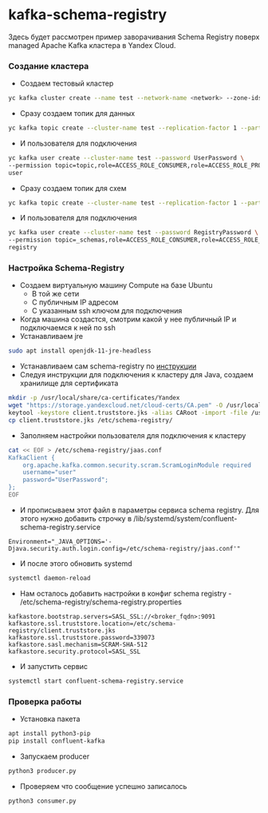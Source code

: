 # kafka-schema-registry
Здесь будет рассмотрен пример заворачивания Schema Registry поверх managed  Apache Kafka кластера в Yandex Cloud.

### Создание кластера
- Создаем тестовый кластер
```bash
yc kafka cluster create --name test --network-name <network> --zone-ids ru-central1-b --brokers-count 1 --resource-preset s2.micro --disk-size 30 --disk-type network-ssd 
```
- Сразу создаем топик для данных
```bash
yc kafka topic create --cluster-name test --replication-factor 1 --partitions 3 topic
```
- И пользователя для подключения
```bash
yc kafka user create --cluster-name test --password UserPassword \
--permission topic=topic,role=ACCESS_ROLE_CONSUMER,role=ACCESS_ROLE_PRODUCER \
user
```
- Сразу создаем топик для схем
```bash
yc kafka topic create --cluster-name test --replication-factor 1 --partitions 1 _schemas
```
- И пользователя для подключения
```bash
yc kafka user create --cluster-name test --password RegistryPassword \
--permission topic=_schemas,role=ACCESS_ROLE_CONSUMER,role=ACCESS_ROLE_PRODUCER \
registry
```

### Настройка Schema-Registry
- Создаем виртуальную машину Compute на базе Ubuntu
  - В той же сети
  - С публичным IP адресом
  - С указанным ssh ключом для подключения
- Когда машина создастся, смотрим какой у нее публичный IP и подключаемся к ней по ssh
- Устанавливаем jre
```bash
sudo apt install openjdk-11-jre-headless
```
- Устанавливаем сам schema-registry по [инструкции](https://docs.confluent.io/platform/current/installation/installing_cp/deb-ubuntu.html#systemd-ubuntu-debian-install)
- Следуя инструкции для подключения к кластеру для Java, создаем хранилище для сертификата
```bash
mkdir -p /usr/local/share/ca-certificates/Yandex
wget "https://storage.yandexcloud.net/cloud-certs/CA.pem" -O /usr/local/share/ca-certificates/Yandex/YandexCA.crt
keytool -keystore client.truststore.jks -alias CARoot -import -file /usr/local/share/ca-certificates/Yandex/YandexCA.crt
cp client.truststore.jks /etc/schema-registry/
```
- Заполняем настройки пользователя для подключения к кластеру
```bash
cat << EOF > /etc/schema-registry/jaas.conf
KafkaClient {
    org.apache.kafka.common.security.scram.ScramLoginModule required
    username="user"
    password="UserPassword";
};
EOF
```
- И прописываем этот файл в параметры сервиса schema registry. Для этого нужно добавить строчку в /lib/systemd/system/confluent-schema-registry.service
```
Environment="_JAVA_OPTIONS='-Djava.security.auth.login.config=/etc/schema-registry/jaas.conf'"
```
- И после этого обновить systemd
```bash
systemctl daemon-reload
```
- Нам осталось добавить настройки в конфиг schema registry - /etc/schema-registry/schema-registry.properties
```
kafkastore.bootstrap.servers=SASL_SSL://<broker_fqdn>:9091
kafkastore.ssl.truststore.location=/etc/schema-registry/client.truststore.jks
kafkastore.ssl.truststore.password=339073
kafkastore.sasl.mechanism=SCRAM-SHA-512
kafkastore.security.protocol=SASL_SSL
```
- И запустить сервис
```bash
systemctl start confluent-schema-registry.service
```

### Проверка работы
- Установка пакета
```bash
apt install python3-pip
pip install confluent-kafka
```
- Запускаем producer
```bash
python3 producer.py
```
- Проверяем что сообщение успешно записалось
```bash
python3 consumer.py
```